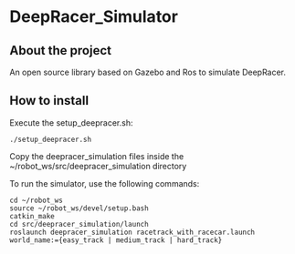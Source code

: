 # DeepRacer_Simulator

## About the project

An open source library based on Gazebo and Ros to simulate DeepRacer.

## How to install

Execute the setup_deepracer.sh:

    ./setup_deepracer.sh

Copy the deepracer_simulation files inside the ~/robot_ws/src/deepracer_simulation directory

To run the simulator, use the following commands:

    cd ~/robot_ws
    source ~/robot_ws/devel/setup.bash
    catkin_make
    cd src/deepracer_simulation/launch
    roslaunch deepracer_simulation racetrack_with_racecar.launch world_name:={easy_track | medium_track | hard_track}
